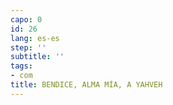 ```yaml
---
capo: 0
id: 26
lang: es-es
step: ''
subtitle: ''
tags:
- com
title: BENDICE, ALMA MÍA, A YAHVEH
---
```

